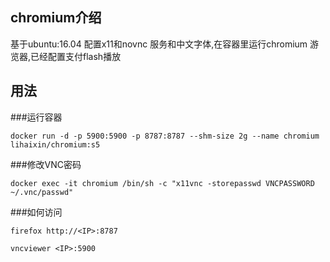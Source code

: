 ## chromium介绍

基于ubuntu:16.04 配置x11和novnc 服务和中文字体,在容器里运行chromium 游览器,已经配置支付flash播放

## 用法

###运行容器

	docker run -d -p 5900:5900 -p 8787:8787 --shm-size 2g --name chromium lihaixin/chromium:s5

###修改VNC密码

	docker exec -it chromium /bin/sh -c "x11vnc -storepasswd VNCPASSWORD ~/.vnc/passwd"


###如何访问

	firefox http://<IP>:8787

	vncviewer <IP>:5900

